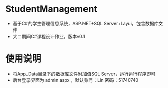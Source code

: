 # StudentManagement
+ 基于C#的学生管理信息系统，ASP.NET+SQL Server+Layui，包含数据库文件
+ 大二期间C#课程设计作业，版本v0.1

# 使用说明
+ 将App_Data目录下的数据库文件附加值SQL Server，运行运行程序即可
+ 后台登录界面为 admin.aspx ，默认账号：Lin  密码：51740740

